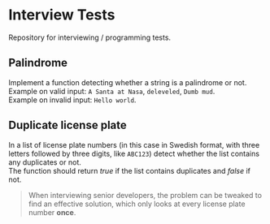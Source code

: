 # Interview Tests
Repository for interviewing / programming tests.  

## Palindrome
Implement a function detecting whether a string is a palindrome or not.  
Example on valid input: `A Santa at Nasa`, `deleveled`, `Dumb mud`.  
Example on invalid input: `Hello world`.

## Duplicate license plate
In a list of license plate numbers (in this case in Swedish format, with three letters followed by three digits, like `ABC123`) detect whether the list contains any duplicates or not.  
The function should return *true* if the list contains duplicates and *false* if not.  
 > When interviewing senior developers, the problem can be tweaked to find an effective solution, which only looks at every license plate number **once**.  